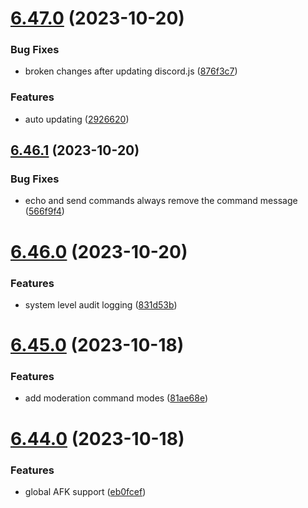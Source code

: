 # [6.47.0](https://github.com/onesoft-sudo/sudobot/compare/v6.46.1...v6.47.0) (2023-10-20)


### Bug Fixes

* broken changes after updating discord.js ([876f3c7](https://github.com/onesoft-sudo/sudobot/commit/876f3c76debe3dcb10e3d9426e6390cd35828c02))


### Features

* auto updating ([2926620](https://github.com/onesoft-sudo/sudobot/commit/2926620c79412d3619ff5f19d7d6e99895c27c7a))



## [6.46.1](https://github.com/onesoft-sudo/sudobot/compare/v6.46.0...v6.46.1) (2023-10-20)


### Bug Fixes

* echo and send commands always remove the command message ([566f9f4](https://github.com/onesoft-sudo/sudobot/commit/566f9f48bbdb9c984b150010b30bf40753c5093e))



# [6.46.0](https://github.com/onesoft-sudo/sudobot/compare/v6.45.0...v6.46.0) (2023-10-20)


### Features

* system level audit logging ([831d53b](https://github.com/onesoft-sudo/sudobot/commit/831d53b8854ea05d837ad7c3ecb2f64bbffe3141))



# [6.45.0](https://github.com/onesoft-sudo/sudobot/compare/v6.44.0...v6.45.0) (2023-10-18)


### Features

* add moderation command modes ([81ae68e](https://github.com/onesoft-sudo/sudobot/commit/81ae68e081462a2516c3b7e675b3c4bb08924b70))



# [6.44.0](https://github.com/onesoft-sudo/sudobot/compare/v6.43.0...v6.44.0) (2023-10-18)


### Features

* global AFK support ([eb0fcef](https://github.com/onesoft-sudo/sudobot/commit/eb0fcefd3754b2e21f84a8a0359c5a374e483337))



